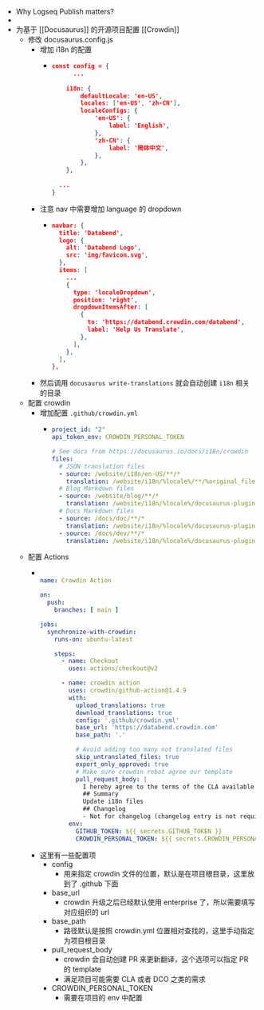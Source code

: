 - Why Logseq Publish matters?
-
- 为基于 [[Docusaurus]] 的开源项目配置 [[Crowdin]]
	- 修改 docusaurus.config.js
		- 增加 i18n 的配置
			- ```json
			  const config = {
			    	...
			    
			      i18n: {
			          defaultLocale: 'en-US',
			          locales: ['en-US', 'zh-CN'],
			          localeConfigs: {
			              'en-US': {
			                  label: 'English',
			              },
			              'zh-CN': {
			                  label: '简体中文',
			              },
			          },
			      },
			    
			    ...
			  }
			  ```
		- 注意 nav 中需要增加 language 的 dropdown
			- ```json
			  navbar: {
			    title: 'Databend',
			    logo: {
			      alt: 'Databend Logo',
			      src: 'img/favicon.svg',
			    },
			    items: [
			      ...
			      {
			        type: 'localeDropdown',
			        position: 'right',
			        dropdownItemsAfter: [
			          {
			            to: 'https://databend.crowdin.com/databend',
			            label: 'Help Us Translate',
			          },
			        ],
			      },
			    ],
			  },
			  ```
		- 然后调用 `docusaurus write-translations` 就会自动创建 `i18n` 相关的目录
	- 配置 crowdin
		- 增加配置 `.github/crowdin.yml`
			- ```yml
			  project_id: "2"
			  api_token_env: CROWDIN_PERSONAL_TOKEN
			  
			  # See docs from https://docusaurus.io/docs/i18n/crowdin
			  files:
			    # JSON translation files
			    - source: /website/i18n/en-US/**/*
			      translation: /website/i18n/%locale%/**/%original_file_name%
			    # Blog Markdown files
			    - source: /website/blog/**/*
			      translation: /website/i18n/%locale%/docusaurus-plugin-content-blog/**/%original_file_name%
			    # Docs Markdown files
			    - source: /docs/doc/**/*
			      translation: /website/i18n/%locale%/docusaurus-plugin-content-docs/current/**/%original_file_name%
			    - source: /docs/dev/**/*
			      translation: /website/i18n/%locale%/docusaurus-plugin-content-docs-dev/current/**/%original_file_name%
			  ```
	- 配置 Actions
		- ```yml
		  
		  name: Crowdin Action
		  
		  on:
		    push:
		      branches: [ main ]
		  
		  jobs:
		    synchronize-with-crowdin:
		      runs-on: ubuntu-latest
		  
		      steps:
		        - name: Checkout
		          uses: actions/checkout@v2
		  
		        - name: crowdin action
		          uses: crowdin/github-action@1.4.9
		          with:
		            upload_translations: true
		            download_translations: true
		            config: '.github/crowdin.yml'
		            base_url: 'https://databend.crowdin.com'
		            base_path: '.'
		  
		            # Avoid adding too many not translated files
		            skip_untranslated_files: true
		            export_only_approved: true
		            # Make sure crowdin robot agree our template
		            pull_request_body: |
		              I hereby agree to the terms of the CLA available at: https://databend.rs/dev/policies/cla/
		              ## Summary
		              Update i18n files
		              ## Changelog
		              - Not for changelog (changelog entry is not required)
		          env:
		            GITHUB_TOKEN: ${{ secrets.GITHUB_TOKEN }}
		            CROWDIN_PERSONAL_TOKEN: ${{ secrets.CROWDIN_PERSONAL_TOKEN }}
		  ```
		- 这里有一些配置项
			- config
				- 用来指定 crowdin 文件的位置，默认是在项目根目录，这里放到了 .github 下面
			- base_url
				- crowdin 升级之后已经默认使用 enterprise 了，所以需要填写对应组织的 url
			- base_path
				- 路径默认是按照 crowdin.yml 位置相对查找的，这里手动指定为项目根目录
			- pull_request_body
				- crowdin 会自动创建 PR 来更新翻译，这个选项可以指定 PR 的 template
				- 满足项目可能需要 CLA 或者 DCO 之类的需求
			- CROWDIN_PERSONAL_TOKEN
				- 需要在项目的 env 中配置